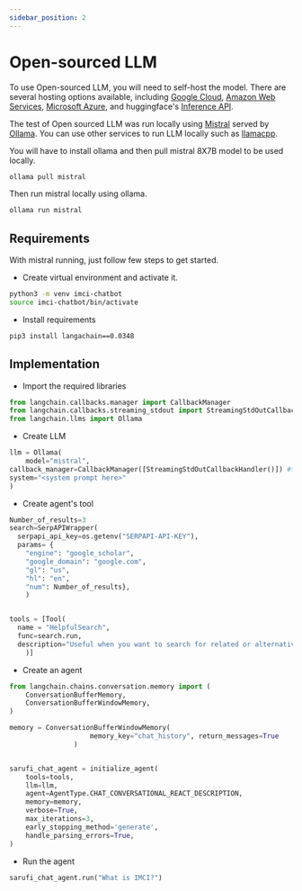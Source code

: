 ```yaml
---
sidebar_position: 2
---
```

# Open-sourced LLM

To use Open-sourced LLM, you will need to self-host the model. There are several hosting options available, including [Google Cloud](https://cloud.google.com/), [Amazon Web Services](https://aws.amazon.com/), [Microsoft Azure](https://azure.microsoft.com/), and huggingface's [Inference API](https://api-inference.huggingface.co/).

The test of Open sourced LLM was run locally using [Mistral](https://mistral.ai/) served by [Ollama](https://github.com/jmorganca/ollama). You can use other services to run LLM locally such as [llamacpp](https://github.com/ggerganov/llama.cpp).

You will have to install ollama and then pull mistral 8X7B model to be used locally.

```bash
ollama pull mistral
```

Then run mistral locally using ollama.

```bash
ollama run mistral
```

## Requirements

With mistral running, just follow few steps to get started.

- Create virtual environment and activate it.

```bash
python3 -m venv imci-chatbot
source imci-chatbot/bin/activate
```

- Install requirements

```bash
pip3 install langachain==0.0348
```

## Implementation

- Import the required libraries

```python
from langchain.callbacks.manager import CallbackManager
from langchain.callbacks.streaming_stdout import StreamingStdOutCallbackHandler
from langchain.llms import Ollama
```

- Create LLM

```python
llm = Ollama(
    model="mistral",
callback_manager=CallbackManager([StreamingStdOutCallbackHandler()]) #to stream output to stdout
system="<system prompt here>"
)
```

- Create agent's tool

```python
Number_of_results=3
search=SerpAPIWrapper(
  serpapi_api_key=os.getenv("SERPAPI-API-KEY"),
  params= {
    "engine": "google_scholar",
    "google_domain": "google.com",
    "gl": "us",
    "hl": "en",
    "num": Number_of_results},
    )


tools = [Tool(
  name = "HelpfulSearch",
  func=search.run,
  description="Useful when you want to search for related or alternative medical solution",
    )]
```

- Create an agent

```python
from langchain.chains.conversation.memory import (
    ConversationBufferMemory,
    ConversationBufferWindowMemory,
)

memory = ConversationBufferWindowMemory(
                    memory_key="chat_history", return_messages=True
                )


sarufi_chat_agent = initialize_agent(
    tools=tools,
    llm=llm,
    agent=AgentType.CHAT_CONVERSATIONAL_REACT_DESCRIPTION,
    memory=memory,
    verbose=True,
    max_iterations=3,
    early_stopping_method='generate',
    handle_parsing_errors=True,
)
```

- Run the agent

```python
sarufi_chat_agent.run("What is IMCI?")
```
